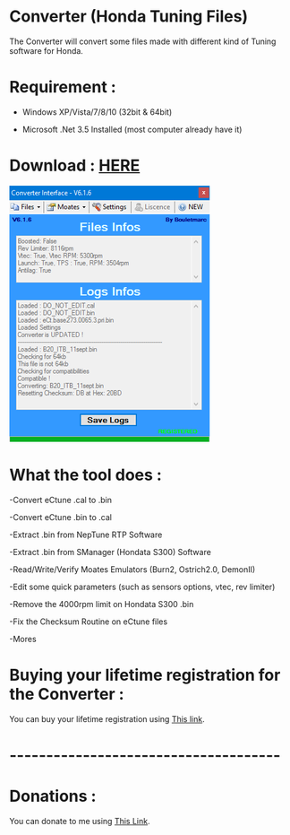 # Converter (Honda Tuning Files)

The Converter will convert some files made with different kind of Tuning software for Honda.

# Requirement :

- Windows XP/Vista/7/8/10 (32bit & 64bit)

- Microsoft .Net 3.5 Installed (most computer already have it)

# Download : [HERE][]

![alt tag](https://raw.githubusercontent.com/bouletmarc/Converter/master/Files/GUI.png)


# What the tool does :

-Convert eCtune .cal to .bin

-Convert eCtune .bin to .cal

-Extract .bin from NepTune RTP Software

-Extract .bin from SManager (Hondata S300) Software

-Read/Write/Verify Moates Emulators (Burn2, Ostrich2.0, DemonII)

-Edit some quick parameters (such as sensors options, vtec, rev limiter)

-Remove the 4000rpm limit on Hondata S300 .bin

-Fix the Checksum Routine on eCtune files

-Mores

# Buying your lifetime registration for the Converter :

You can buy your lifetime registration using [This link][].

# -------------------------------------

# Donations :

You can donate to me using [This Link][].

[This Link]: <https://www.paypal.me/bouletmarc>
[This link]: <https://bmdevs.fwscheckout.com/>
[HERE]: <https://github.com/bouletmarc/Converter/archive/master.zip>
[BUY]: <https://bmdevs.fwscheckout.com/>
